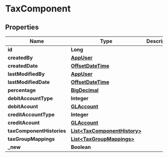 # TaxComponent

## Properties
Name | Type | Description | Notes
------------ | ------------- | ------------- | -------------
**id** | **Long** |  |  [optional]
**createdBy** | [**AppUser**](AppUser.md) |  |  [optional]
**createdDate** | [**OffsetDateTime**](OffsetDateTime.md) |  |  [optional]
**lastModifiedBy** | [**AppUser**](AppUser.md) |  |  [optional]
**lastModifiedDate** | [**OffsetDateTime**](OffsetDateTime.md) |  |  [optional]
**percentage** | [**BigDecimal**](BigDecimal.md) |  |  [optional]
**debitAccountType** | **Integer** |  |  [optional]
**debitAcount** | [**GLAccount**](GLAccount.md) |  |  [optional]
**creditAccountType** | **Integer** |  |  [optional]
**creditAcount** | [**GLAccount**](GLAccount.md) |  |  [optional]
**taxComponentHistories** | [**List&lt;TaxComponentHistory&gt;**](TaxComponentHistory.md) |  |  [optional]
**taxGroupMappings** | [**List&lt;TaxGroupMappings&gt;**](TaxGroupMappings.md) |  |  [optional]
**_new** | **Boolean** |  |  [optional]
